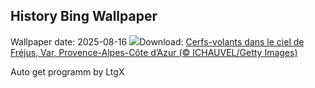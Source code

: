 ## History Bing Wallpaper
Wallpaper date: 2025-08-16
![](https://www.bing.com/th?id=OHR.KiteFrejus_FR-FR4833953629_UHD.jpg&w=1000)Download: [Cerfs-volants dans le ciel de Fréjus, Var, Provence-Alpes-Côte d’Azur (© ICHAUVEL/Getty Images)](https://www.bing.com/th?id=OHR.KiteFrejus_FR-FR4833953629_UHD.jpg)

Auto get programm by LtgX
